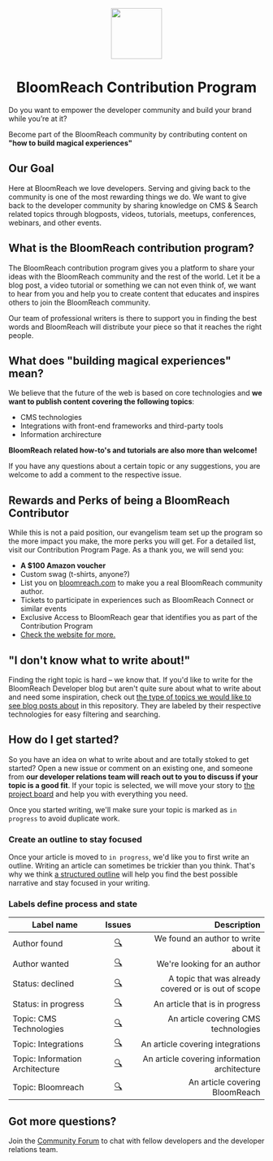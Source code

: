 <p align="center">
<img src="https://www.bloomreach.com/webfiles/1540286480742/com-assets/img/logo.svg" width="100">
<h1 align="center">BloomReach Contribution Program</h1>
</p>

Do you want to empower the developer community and build your brand while you’re at it?

Become part of the BloomReach community by contributing content on **"how to build magical experiences"**

## Our Goal

Here at BloomReach we love developers. Serving and giving back to the community is one of the most rewarding things we do. We want to give back to the developer community by sharing knowledge on CMS & Search related topics through blogposts, videos, tutorials, meetups, conferences, webinars, and other events.

## What is the BloomReach contribution program?

The BloomReach contribution program gives you a platform to share your ideas with the BloomReach community and the rest of the world. Let it be a blog post, a video tutorial or something we can not even think of, we want to hear from you and help you to create content that educates and inspires others to join the BloomReach community.

Our team of professional writers is there to support you in finding the best words and BloomReach will distribute your piece so that it reaches the right people.

## What does "building magical experiences" mean?

We believe that the future of the web is based on core technologies and **we want to publish content covering the following topics**:

- CMS technologies
- Integrations with front-end frameworks and third-party tools
- Information archirecture

**BloomReach related how-to's and tutorials are also more than welcome!**

If you have any questions about a certain topic or any suggestions, you are welcome to add a comment to the respective issue.

## Rewards and Perks of being a BloomReach Contributor

While this is not a paid position, our evangelism team set up the program so the more impact you make, the more perks you will get. For a detailed list, visit our Contribution Program Page. As a thank you, we will send you:

- **A $100 Amazon voucher** 
- Custom swag (t-shirts, anyone?)
- List you on [bloomreach.com](https://developers.bloomreach.com) to make you a real BloomReach community author.
- Tickets to participate in experiences such as BloomReach Connect or similar events
- Exclusive Access to BloomReach gear that identifies you as part of the Contribution Program
- [Check the website for more.](https://developers.bloomreach.com/contribution-program)

## "I don't know what to write about!"

Finding the right topic is hard – we know that. If you'd like to write for the BloomReach Developer blog but aren't quite sure about what to write about and need some inspiration, check out [the type of topics we would like to see blog posts about](https://github.com/bloomreach/contribution-program/issues) in this repository. They are labeled by their respective technologies for easy filtering and searching.

## How do I get started?

So you have an idea on what to write about and are totally stoked to get started? Open a new issue or comment on an existing one, and someone from **our developer relations team will reach out to you to discuss if your topic is a good fit**. If your topic is selected, we will move your story to [the project board](https://github.com/bloomreach/contribution-program/projects/1) and help you with everything you need.

Once you started writing, we'll make sure your topic is marked as `in progress` to avoid duplicate work.

### Create an outline to stay focused

Once your article is moved to `in progress`, we'd like you to first write an outline. Writing an article can sometimes be trickier than you think. That's why we think [a structured outline](./OUTLINE.md) will help you find the best possible narrative and stay focused in your writing.

### Labels define process and state

| Label name    | Issues        | Description                          |
| ------------- |:-------------:| ------------------------------------:|
| Author found  | [🔍](https://github.com/bloomreach/contribution-program/issues?q=is%3Aissue+is%3Aopen+sort%3Aupdated-desc+label%3A%22Author+found%22) | We found an author to write about it |
| Author wanted | [🔍](https://github.com/bloomreach/contribution-program/issues?q=is%3Aissue+is%3Aopen+sort%3Aupdated-desc+label%3A%22Authors+wanted%22) | We're looking for an author |
| Status: declined | [🔍](https://github.com/bloomreach/contribution-program/issues?q=is%3Aissue+sort%3Aupdated-desc+label%3A%22Status%3A+declined%22+is%3Aclosed) | A topic that was already covered or is out of scope |
| Status: in progress | [🔍](https://github.com/bloomreach/contribution-program/issues?q=is%3Aissue+is%3Aopen+sort%3Aupdated-desc+label%3A%22Status%3A+in+progress%22) | An article that is in progress |
| Topic: CMS Technologies | [🔍](https://github.com/bloomreach/contribution-program/issues?q=is%3Aissue+is%3Aopen+sort%3Aupdated-desc+label%3A%22Topic%3A+graphql%22) | An article covering CMS technologies |
| Topic: Integrations | [🔍](https://github.com/bloomreach/contribution-program/issues?q=is%3Aissue+is%3Aopen+sort%3Aupdated-desc+label%3A%22Topic%3A+serverless%22) | An article covering integrations |
| Topic: Information Architecture | [🔍](https://github.com/bloomreach/contribution-program/issues?q=is%3Aissue+is%3Aopen+sort%3Aupdated-desc+label%3A%22Topic%3A+static+sites%22) | An article covering information architecture |
| Topic: Bloomreach | [🔍](https://github.com/bloomreach/contribution-program/issues?q=is%3Aissue+is%3Aopen+sort%3Aupdated-desc+label%3A%22Topic%3A+BloomReach%22) | An article covering BloomReach |

## Got more questions?

Join the [Community Forum](https://community.bloomreach.com) to chat with fellow developers and the developer relations team.
